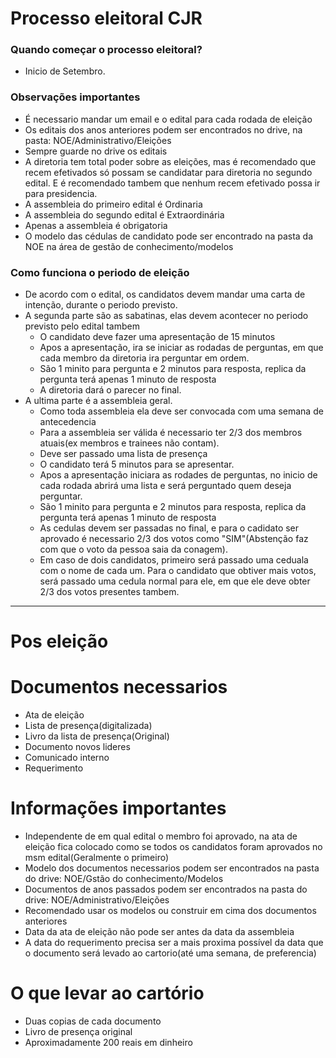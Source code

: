# Processo eleitoral CJR


### Quando começar o processo eleitoral?
- Inicio de Setembro.

### Observações importantes
- É necessario mandar um email e o edital para cada rodada de eleição
- Os editais dos anos anteriores podem ser encontrados no drive, na pasta: NOE/Administrativo/Eleições
- Sempre guarde no drive os editais
- A diretoria tem total poder sobre as eleições, mas é recomendado que recem efetivados só possam se candidatar para diretoria no segundo edital. E é recomendado tambem que nenhum recem efetivado possa ir para presidencia.
- A assembleia do primeiro edital é Ordinaria
- A assembleia do segundo edital é Extraordinária
- Apenas a assembleia é obrigatoria
- O modelo das cédulas de candidato pode ser encontrado na pasta da NOE na área de gestão de conhecimento/modelos

### Como funciona o periodo de eleição
- De acordo com o edital, os candidatos devem mandar uma carta de intenção, durante o periodo previsto.
- A segunda parte são as sabatinas, elas  devem acontecer no periodo previsto pelo edital tambem
	- O candidato deve fazer uma apresentação de 15 minutos
	- Apos a apresentação, ira se iniciar as rodadas de perguntas, em que cada membro da diretoria ira perguntar em ordem.
	- São 1 minito para pergunta e 2 minutos para resposta, replica da pergunta terá apenas 1 minuto de resposta
	- A diretoria dará o parecer no final.
- A ultima parte é a assembleia geral.
	- Como toda assembleia ela deve ser convocada com uma semana de antecedencia
	- Para a assembleia ser válida é necessario ter 2/3 dos membros atuais(ex membros e trainees não contam).
	- Deve ser passado uma lista de presença
	- O candidato terá 5 minutos para se apresentar.
	- Apos a apresentação iniciara as rodades de perguntas, no inicio de cada rodada abrirá uma lista e será perguntado quem deseja perguntar.
	- São 1 minito para pergunta e 2 minutos para resposta, replica da pergunta terá apenas 1 minuto de resposta
	- As cedulas devem ser passadas no final, e para o cadidato ser aprovado é necessario 2/3 dos votos como "SIM"(Abstenção faz com que o voto da pessoa saia da conagem).
	- Em caso de dois candidatos, primeiro será passado uma ceduala com o nome de cada um. Para o candidato que obtiver mais votos, será passado uma cedula normal para ele, em que ele deve obter 2/3 dos votos presentes tambem.

---

# Pos eleição


# Documentos necessarios
- Ata de eleição
- Lista de presença(digitalizada)
- Livro da lista de presença(Original)
- Documento novos lideres
- Comunicado interno
- Requerimento

# Informações importantes
- Independente de em qual edital o membro foi aprovado, na ata de eleição fica colocado como se todos os candidatos foram aprovados no msm edital(Geralmente o primeiro)
- Modelo dos documentos necessarios podem ser encontrados na pasta do drive: NOE/Gstão do conhecimento/Modelos
- Documentos de anos passados podem ser encontrados na pasta do drive: NOE/Administrativo/Eleições
- Recomendado usar os modelos ou construir em cima dos documentos anteriores
- Data da ata de eleição não pode ser antes da data da assembleia
- A data do requerimento precisa ser a mais proxima possível da data que o documento será levado ao cartorio(até uma semana, de preferencia)


# O que levar ao cartório
- Duas copias de cada documento
- Livro de presença original
- Aproximadamente 200 reais em dinheiro